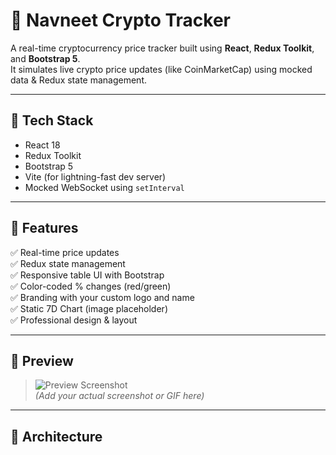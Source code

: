 # 🚀 Navneet Crypto Tracker

A real-time cryptocurrency price tracker built using **React**, **Redux Toolkit**, and **Bootstrap 5**.  
It simulates live crypto price updates (like CoinMarketCap) using mocked data & Redux state management.

---

## 🔧 Tech Stack

- React 18
- Redux Toolkit
- Bootstrap 5
- Vite (for lightning-fast dev server)
- Mocked WebSocket using `setInterval`

---

## 🎯 Features

✅ Real-time price updates  
✅ Redux state management  
✅ Responsive table UI with Bootstrap  
✅ Color-coded % changes (red/green)  
✅ Branding with your custom logo and name  
✅ Static 7D Chart (image placeholder)  
✅ Professional design & layout

---

## 📸 Preview

> ![Preview Screenshot](./assets/screenshot.png)  
> *(Add your actual screenshot or GIF here)*

---

## 🧠 Architecture

